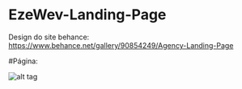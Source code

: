 # EzeWev-Landing-Page

 Design do site behance: 
https://www.behance.net/gallery/90854249/Agency-Landing-Page

#Página:

![alt tag](https://i.imgur.com/8dZN8tx.png)
